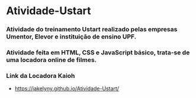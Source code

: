 # Atividade-Ustart

### Atividade do treinamento Ustart realizado pelas empresas Umentor, Elevor e instituição de ensino UPF.
### Atividade feita em HTML, CSS e JavaScript básico, trata-se de uma locadora online de filmes.


### Link da Locadora Kaioh
* https://jakelyny.github.io/Atividade-Ustart/
